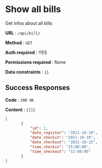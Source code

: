# Show all bills

Get infos about all bills

**URL** : `/api/bill/`

**Method** : `GET`

**Auth required** : YES

**Permissions required** : None

**Data constraints** : `{}`

## Success Responses

**Code** : `200 OK`

**Content** : `{[]}`

```json
[
       {
           "id": 1,
           "date_register": "2021-10-10",
           "date_checkin": "2021-10-10",
           "date_checkout": "2021-10-15",
           "time_checkin": "15:00:00",
           "time_checkout": "12:00:00"
       }
]
```

